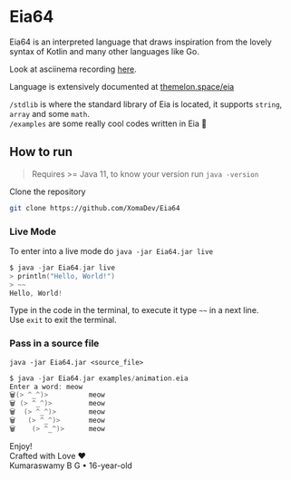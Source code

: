 # Eia64
Eia64 is an interpreted language that draws inspiration from the lovely syntax of Kotlin and many other languages like Go.

Look at asciinema recording [here](https://asciinema.org/a/666650).

Language is extensively documented at [themelon.space/eia](https://themelon.space/eia)

`/stdlib` is where the standard library of Eia is located, it supports `string`, `array` and some `math`.\
`/examples` are some really cool codes written in Eia 👀

## How to run

> Requires >= Java 11, to know your version run `java -version`

Clone the repository

```bash
git clone https://github.com/XomaDev/Eia64
```

### Live Mode

To enter into a live mode do `java -jar Eia64.jar live`

```kotlin
$ java -jar Eia64.jar live
> println("Hello, World!")
> ~~
Hello, World!
```

Type in the code in the terminal, to execute it type `~~` in a next line.\
Use `exit` to exit the terminal.

### Pass in a source file

`java -jar Eia64.jar <source_file>`

````kotlin
$ java -jar Eia64.jar examples/animation.eia
Enter a word: meow
🗑(> ^_^)>          meow
🗑 (> ^_^)>         meow
🗑  (> ^_^)>        meow
🗑   (> ^_^)>       meow
🗑    (> ^_^)>      meow
````

Enjoy!\
Crafted with Love ❤️\
Kumaraswamy B G • 16-year-old